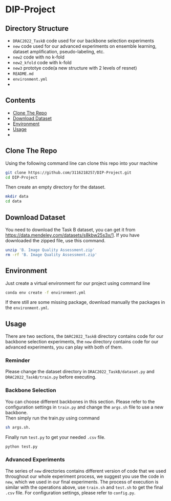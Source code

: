 # DIP-Project

## Directory Structure
- ```DRAC2022_TaskB``` code used for our backbone selection experiments
- ```new``` code used for our advanced experiments on ensemble learning, dataset amplification, pseudo-labeling, etc.
- ```new2``` code with no k-fold
- ```new2_kfold``` code with k-fold
- ```new3``` prototye code(a new structure with 2 levels of resnet)
- ```README.md```
- ```environment.yml```
- 
## Contents
- [Clone The Repo](#clone-the-repo)
- [Download Dataset](#download-dataset)
- [Environment](#environment)
- [Usage](#usage)
- 
## Clone The Repo
Using the following command line can clone this repo into your machine<br>
```bash 
git clone https://github.com/3116218257/DIP-Project.git
cd DIP-Project
```
Then create an empty directory for the dataset.
```bash
mkdir data
cd data
```

## Download Dataset
You need to download the Task B dataset, you can get it from https://data.mendeley.com/datasets/s8kbw25s3x/1. If you have downloaded the zipped file, use this command.
```bash
unzip 'B. Image Quality Assessment.zip'
rm -rf 'B. Image Quality Assessment.zip'
```

## Environment
Just create a virtual environment for our project using command line<br>
```bash
conda env create -f environment.yml
```
If there still are some missing package, download manually the packages in the ```environment.yml```.

## Usage
There are two sections, the ```DARC2022_TaskB``` directory contains code for our backbone selection experiments, the ```new``` directory contains code for our advanced experiments, you can play with both of them.

### Reminder
Please change the dataset directory in ```DRAC2022_TaskB/dataset.py``` and ```DRAC2022_TaskB/train.py``` before executing.

### Backbone Selection
You can choose different backbones in this section. Please refer to the configuration settings in ```train.py``` and change the ```args.sh``` file to use a new backbone.<br>
Then simply run the train.py using command<br>
```bash
sh args.sh.
```
Finally run ```test.py``` to get your needed ```.csv``` file.<br>
```bash
python test.py
```

### Advanced Experiments
The series of ```new``` directories contains different version of code that we used throughout our whole experiment process, we suggest you use the code in ```new```, which we used in our final experiments. The process of execution is similar with the operations above, use ```train.sh``` and ```test.sh``` to get the final ```.csv``` file. For configuration settings, please refer to ```config.py```.


